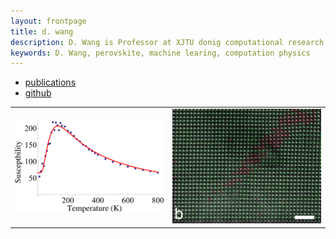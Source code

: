 ```yaml
---
layout: frontpage
title: d. wang
description: D. Wang is Professor at XJTU donig computational research.
keywords: D. Wang, perovskite, machine learing, computation physics
---
```


<div class="navbar">
  <div class="navbar-inner">
      <ul class="nav">
          <li><a href="pages/pubs.html">publications</a></li>
          <li><a href="https://dwang5.github.io">github</a></li>
      </ul>
  </div>
</div>


<table class="wide">
<tr>
  <td class="left">
    <a href="pages/publpics/fittings.html">
        <img src="assets/publpics/fittings_Fig_1.png" alt="J. Liu (2017) Fig. 1" title="J. Liu (PRB 2017) Fig. 1"/>
    </a>
  </td>


  <td class="right">
  <a href="pages/publpics/electron_microscope.html">
        <img src="assets/publpics/atoms2.png" alt="J. Liu (2017) Fig. 1" title="J. Liu (PRB 2017) Fig. 1"/>
    </a>
  </td>
</tr>
